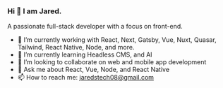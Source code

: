 ### Hi 👋 I am Jared.

A passionate full-stack developer with a focus on front-end.

- 🔭 I’m currently working with React, Next, Gatsby, Vue, Nuxt, Quasar, Tailwind, React Native, Node, and more.
- 🌱 I’m currently learning Headless CMS, and AI 
- 👯 I’m looking to collaborate on web and mobile app development
- 💬 Ask me about React, Vue, Node, and React Native
- 📫 How to reach me: jaredstech08@gmail.com

